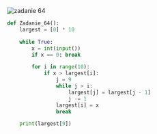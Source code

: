 <picture>
  <source srcset="../../srt/zbior_zadan/64.png" media="(prefers-color-scheme: light)">
  <source srcset="../../srt/zbior_zadan/black_64.png" media="(prefers-color-scheme: dark)">
  <img src="../../srt/zbior_zadan/black_64.png" alt="zadanie 64">
</picture>

```python
def Zadanie_64():
    largest = [0] * 10

    while True:
        x = int(input())
        if x == 0: break

        for i in range(10):
            if x > largest[i]:
                j = 9
                while j > i:
                    largest[j] = largest[j - 1]
                    j -= 1
                largest[i] = x
                break

    print(largest[9])
```

